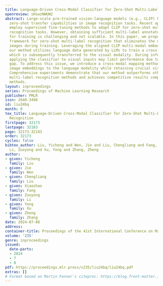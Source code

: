 ```yaml
---
title: Language-Driven Cross-Modal Classifier for Zero-Shot Multi-Label Image Recognition
openreview: sHswzNWUW2
abstract: Large-scale pre-trained vision-language models (e.g., CLIP) have shown powerful
  zero-shot transfer capabilities in image recognition tasks. Recent approaches typically
  employ supervised fine-tuning methods to adapt CLIP for zero-shot multi-label image
  recognition tasks. However, obtaining sufficient multi-label annotated image data
  for training is challenging and not scalable. In this paper, we propose a new language-driven
  framework for zero-shot multi-label recognition that eliminates the need for annotated
  images during training. Leveraging the aligned CLIP multi-modal embedding space,
  our method utilizes language data generated by LLMs to train a cross-modal classifier,
  which is subsequently transferred to the visual modality. During inference, directly
  applying the classifier to visual inputs may limit performance due to the modality
  gap. To address this issue, we introduce a cross-modal mapping method that maps
  image embeddings to the language modality while retaining crucial visual information.
  Comprehensive experiments demonstrate that our method outperforms other zero-shot
  multi-label recognition methods and achieves competitive results compared to few-shot
  methods.
layout: inproceedings
series: Proceedings of Machine Learning Research
publisher: PMLR
issn: 2640-3498
id: liu24bq
month: 0
tex_title: Language-Driven Cross-Modal Classifier for Zero-Shot Multi-Label Image
  Recognition
firstpage: 32173
lastpage: 32183
page: 32173-32183
order: 32173
cycles: false
bibtex_author: Liu, Yicheng and Wen, Jie and Liu, Chengliang and Fang, Xiaozhao and
  Li, Zuoyong and Xu, Yong and Zhang, Zheng
author:
- given: Yicheng
  family: Liu
- given: Jie
  family: Wen
- given: Chengliang
  family: Liu
- given: Xiaozhao
  family: Fang
- given: Zuoyong
  family: Li
- given: Yong
  family: Xu
- given: Zheng
  family: Zhang
date: 2024-07-08
address:
container-title: Proceedings of the 41st International Conference on Machine Learning
volume: '235'
genre: inproceedings
issued:
  date-parts:
  - 2024
  - 7
  - 8
pdf: https://proceedings.mlr.press/v235/liu24bq/liu24bq.pdf
extras: []
# Format based on Martin Fenner's citeproc: https://blog.front-matter.io/posts/citeproc-yaml-for-bibliographies/
---
```

